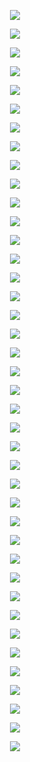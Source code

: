<p align="center"> <img src= 'all_figs_NTK/DLGN(n_h_l = 5, n_n = 32,Run=1,Epoch = 000,step=00,UnLearned,loss = 0.497).png' /> </p>
<p align="center"> <img src= 'all_figs_NTK/DLGN(n_h_l = 5, n_n = 32,Run=1,Epoch = 001,step=01,Learned,loss = 0.48).png' /> </p>
<p align="center"> <img src= 'all_figs_NTK/DLGN(n_h_l = 5, n_n = 32,Run=1,Epoch = 001,step=02,Learned,loss = 0.465).png' /> </p>
<p align="center"> <img src= 'all_figs_NTK/DLGN(n_h_l = 5, n_n = 32,Run=1,Epoch = 001,step=03,Learned,loss = 0.45).png' /> </p>
<p align="center"> <img src= 'all_figs_NTK/DLGN(n_h_l = 5, n_n = 32,Run=1,Epoch = 001,step=04,Learned,loss = 0.435).png' /> </p>
<p align="center"> <img src= 'all_figs_NTK/DLGN(n_h_l = 5, n_n = 32,Run=1,Epoch = 001,step=05,Learned,loss = 0.42).png' /> </p>
<p align="center"> <img src= 'all_figs_NTK/DLGN(n_h_l = 5, n_n = 32,Run=1,Epoch = 001,step=06,Learned,loss = 0.406).png' /> </p>
<p align="center"> <img src= 'all_figs_NTK/DLGN(n_h_l = 5, n_n = 32,Run=1,Epoch = 001,step=07,Learned,loss = 0.391).png' /> </p>
<p align="center"> <img src= 'all_figs_NTK/DLGN(n_h_l = 5, n_n = 32,Run=1,Epoch = 001,step=08,Learned,loss = 0.377).png' /> </p>
<p align="center"> <img src= 'all_figs_NTK/DLGN(n_h_l = 5, n_n = 32,Run=1,Epoch = 001,step=09,Learned,loss = 0.363).png' /> </p>
<p align="center"> <img src= 'all_figs_NTK/DLGN(n_h_l = 5, n_n = 32,Run=1,Epoch = 001,step=10,Learned,loss = 0.351).png' /> </p>
<p align="center"> <img src= 'all_figs_NTK/DLGN(n_h_l = 5, n_n = 32,Run=1,Epoch = 001,step=11,Learned,loss = 0.342).png' /> </p>
<p align="center"> <img src= 'all_figs_NTK/DLGN(n_h_l = 5, n_n = 32,Run=1,Epoch = 001,step=12,Learned,loss = 0.337).png' /> </p>
<p align="center"> <img src= 'all_figs_NTK/DLGN(n_h_l = 5, n_n = 32,Run=1,Epoch = 001,step=13,Learned,loss = 0.335).png' /> </p>
<p align="center"> <img src= 'all_figs_NTK/DLGN(n_h_l = 5, n_n = 32,Run=1,Epoch = 001,step=14,Learned,loss = 0.334).png' /> </p>
<p align="center"> <img src= 'all_figs_NTK/DLGN(n_h_l = 5, n_n = 32,Run=1,Epoch = 001,step=15,Learned,loss = 0.334).png' /> </p>
<p align="center"> <img src= 'all_figs_NTK/DLGN(n_h_l = 5, n_n = 32,Run=1,Epoch = 001,step=16,Learned,loss = 0.328).png' /> </p>
<p align="center"> <img src= 'all_figs_NTK/DLGN(n_h_l = 5, n_n = 32,Run=1,Epoch = 002,step=01,Learned,loss = 0.323).png' /> </p>
<p align="center"> <img src= 'all_figs_NTK/DLGN(n_h_l = 5, n_n = 32,Run=1,Epoch = 002,step=02,Learned,loss = 0.314).png' /> </p>
<p align="center"> <img src= 'all_figs_NTK/DLGN(n_h_l = 5, n_n = 32,Run=1,Epoch = 002,step=03,Learned,loss = 0.306).png' /> </p>
<p align="center"> <img src= 'all_figs_NTK/DLGN(n_h_l = 5, n_n = 32,Run=1,Epoch = 002,step=04,Learned,loss = 0.299).png' /> </p>
<p align="center"> <img src= 'all_figs_NTK/DLGN(n_h_l = 5, n_n = 32,Run=1,Epoch = 002,step=05,Learned,loss = 0.292).png' /> </p>
<p align="center"> <img src= 'all_figs_NTK/DLGN(n_h_l = 5, n_n = 32,Run=1,Epoch = 002,step=06,Learned,loss = 0.286).png' /> </p>
<p align="center"> <img src= 'all_figs_NTK/DLGN(n_h_l = 5, n_n = 32,Run=1,Epoch = 002,step=07,Learned,loss = 0.281).png' /> </p>
<p align="center"> <img src= 'all_figs_NTK/DLGN(n_h_l = 5, n_n = 32,Run=1,Epoch = 002,step=08,Learned,loss = 0.277).png' /> </p>
<p align="center"> <img src= 'all_figs_NTK/DLGN(n_h_l = 5, n_n = 32,Run=1,Epoch = 002,step=09,Learned,loss = 0.273).png' /> </p>
<p align="center"> <img src= 'all_figs_NTK/DLGN(n_h_l = 5, n_n = 32,Run=1,Epoch = 002,step=10,Learned,loss = 0.27).png' /> </p>
<p align="center"> <img src= 'all_figs_NTK/DLGN(n_h_l = 5, n_n = 32,Run=1,Epoch = 002,step=11,Learned,loss = 0.266).png' /> </p>
<p align="center"> <img src= 'all_figs_NTK/DLGN(n_h_l = 5, n_n = 32,Run=1,Epoch = 002,step=12,Learned,loss = 0.263).png' /> </p>
<p align="center"> <img src= 'all_figs_NTK/DLGN(n_h_l = 5, n_n = 32,Run=1,Epoch = 002,step=13,Learned,loss = 0.259).png' /> </p>
<p align="center"> <img src= 'all_figs_NTK/DLGN(n_h_l = 5, n_n = 32,Run=1,Epoch = 002,step=14,Learned,loss = 0.257).png' /> </p>
<p align="center"> <img src= 'all_figs_NTK/DLGN(n_h_l = 5, n_n = 32,Run=1,Epoch = 002,step=15,Learned,loss = 0.255).png' /> </p>
<p align="center"> <img src= 'all_figs_NTK/DLGN(n_h_l = 5, n_n = 32,Run=1,Epoch = 002,step=16,Learned,loss = 0.254).png' /> </p>
<p align="center"> <img src= 'all_figs_NTK/DLGN(n_h_l = 5, n_n = 32,Run=1,Epoch = 003,step=16,Learned,loss = 0.226).png' /> </p>
<p align="center"> <img src= 'all_figs_NTK/DLGN(n_h_l = 5, n_n = 32,Run=1,Epoch = 004,step=16,Learned,loss = 0.19).png' /> </p>
<p align="center"> <img src= 'all_figs_NTK/DLGN(n_h_l = 5, n_n = 32,Run=1,Epoch = 005,step=16,Learned,loss = 0.141).png' /> </p>
<p align="center"> <img src= 'all_figs_NTK/DLGN(n_h_l = 5, n_n = 32,Run=1,Epoch = 006,step=16,Learned,loss = 0.091).png' /> </p>
<p align="center"> <img src= 'all_figs_NTK/DLGN(n_h_l = 5, n_n = 32,Run=1,Epoch = 007,step=16,Learned,loss = 0.072).png' /> </p>
<p align="center"> <img src= 'all_figs_NTK/DLGN(n_h_l = 5, n_n = 32,Run=1,Epoch = 008,step=16,Learned,loss = 0.06).png' /> </p>
<p align="center"> <img src= 'all_figs_NTK/DLGN(n_h_l = 5, n_n = 32,Run=1,Epoch = 009,step=16,Learned,loss = 0.046).png' /> </p>
